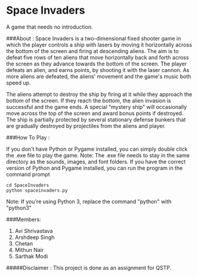 # Space Invaders
A game that needs no introduction.

###About :
Space Invaders is a two-dimensional fixed shooter game in which the player controls 
a ship with lasers by moving it horizontally across the bottom of the screen and 
firing at descending aliens. 
The aim is to defeat five rows of ten aliens that move horizontally back and forth 
across the screen as they advance towards the bottom of the screen. 
The player defeats an alien, and earns points, by shooting it with the laser cannon. 
As more aliens are defeated, the aliens' movement and the game's music both speed up.

The aliens attempt to destroy the ship by firing at it while they approach the bottom 
of the screen. 
If they reach the bottom, the alien invasion is successful and the game ends. 
A special "mystery ship" will occasionally move across the top of the screen 
and award bonus points if destroyed. 
The ship is partially protected by several stationary defense bunkers that are 
gradually destroyed by projectiles from the aliens and player.

###How To Play :

If you don't have Python or Pygame installed, you can simply double click the .exe file to play the game. 
Note: The .exe file needs to stay in the same directory as the sounds, images, and font folders.
If you have the correct version of Python and Pygame installed, you can run the program in the command prompt 

```
cd SpaceInvaders
python spaceinvaders.py
```

Note: If you're using Python 3, replace the command "python" with "python3"


###Members:
1. Avi Shrivastava
2. Arshdeep Singh
3. Chetan
4. Mithun Nair
5. Sarthak Modi

#####Disclaimer :
This project is done as an assignment for QSTP.